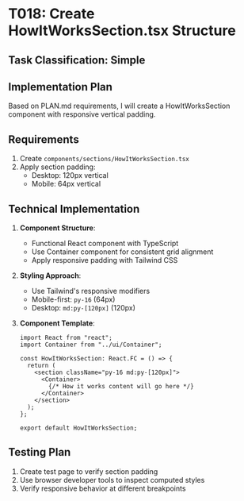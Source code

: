 # T018: Create HowItWorksSection.tsx Structure

## Task Classification: Simple

## Implementation Plan

Based on PLAN.md requirements, I will create a HowItWorksSection component with responsive vertical padding.

## Requirements

1. Create `components/sections/HowItWorksSection.tsx`
2. Apply section padding:
   - Desktop: 120px vertical
   - Mobile: 64px vertical

## Technical Implementation

1. **Component Structure**:
   - Functional React component with TypeScript
   - Use Container component for consistent grid alignment
   - Apply responsive padding with Tailwind CSS

2. **Styling Approach**:
   - Use Tailwind's responsive modifiers
   - Mobile-first: `py-16` (64px)
   - Desktop: `md:py-[120px]` (120px)

3. **Component Template**:
   ```tsx
   import React from "react";
   import Container from "../ui/Container";
   
   const HowItWorksSection: React.FC = () => {
     return (
       <section className="py-16 md:py-[120px]">
         <Container>
           {/* How it works content will go here */}
         </Container>
       </section>
     );
   };
   
   export default HowItWorksSection;
   ```

## Testing Plan

1. Create test page to verify section padding
2. Use browser developer tools to inspect computed styles
3. Verify responsive behavior at different breakpoints